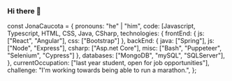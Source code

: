 ### Hi there 👋

const JonaCaucota = {
   pronouns: "he" | "him",
   code: [Javascript, Typescript, HTML, CSS, Java, CSharp,
   technologies: {
      frontEnd: {
         js: ["React", "Angular"],
         css: ["Bootstrap"]
      },
      backEnd: {
         java: ["Spring"],
         js: ["Node", "Express"],
         csharp: ["Asp.net Core"],
         misc: ["Bash", "Puppeteer", "Selenium", "Cypress"]
      },
      databases: ["MongoDB", "mySQL", "SQLServer"],
   },
   currentOccupation: ["last year student, open for job opportunities"],
   challenge: "I'm working towards being able to run a marathon.",
};

<!--
**JonaCaucota/JonaCaucota** is a ✨ _special_ ✨ repository because its `README.md` (this file) appears on your GitHub profile.

Here are some ideas to get you started:

- 🔭 I’m currently working on ...
- 🌱 I’m currently learning ...
- 👯 I’m looking to collaborate on ...
- 🤔 I’m looking for help with ...
- 💬 Ask me about ...
- 📫 How to reach me: ...
- 😄 Pronouns: ...
- ⚡ Fun fact: ...
-->
